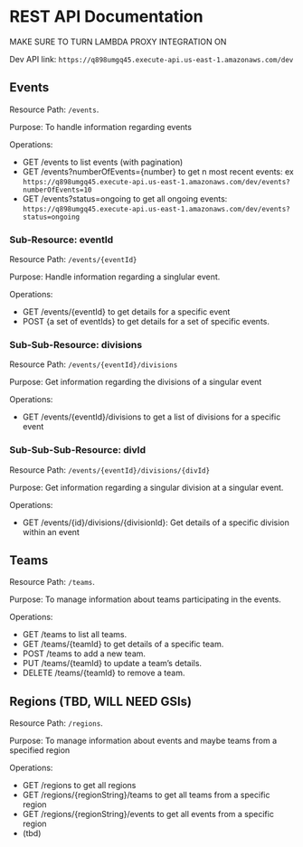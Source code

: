 # REST API Documentation

MAKE SURE TO TURN LAMBDA PROXY INTEGRATION ON

Dev API link: `https://q898umgq45.execute-api.us-east-1.amazonaws.com/dev`

## Events

Resource Path: `/events`.

Purpose: To handle information regarding events

Operations:

- GET /events to list events (with pagination)
- GET /events?numberOfEvents={number} to get n most recent events:  ex `https://q898umgq45.execute-api.us-east-1.amazonaws.com/dev/events?numberOfEvents=10`
- GET /events?status=ongoing to get all ongoing events: `https://q898umgq45.execute-api.us-east-1.amazonaws.com/dev/events?status=ongoing`

### Sub-Resource: eventId

Resource Path: `/events/{eventId}`

Purpose: Handle information regarding a singlular event.

Operations:

- GET /events/{eventId} to get details for a specific event
- POST {a set of eventIds} to get details for a set of specific events. 

### Sub-Sub-Resource: divisions

Resource Path: `/events/{eventId}/divisions`

Purpose: Get information regarding the divisions of a singular event

Operations:

- GET /events/{eventId}/divisions to get a list of divisions for a specific event

### Sub-Sub-Sub-Resource: divId

Resource Path: `/events/{eventId}/divisions/{divId}`

Purpose: Get information regarding a singular division at a singular event. 

Operations:

- GET /events/{id}/divisions/{divisionId}: Get details of a specific division within an event

## Teams

Resource Path: `/teams`.

Purpose: To manage information about teams participating in the events.

Operations:

- GET /teams to list all teams.
- GET /teams/{teamId} to get details of a specific team.
- POST /teams to add a new team.
- PUT /teams/{teamId} to update a team’s details.
- DELETE /teams/{teamId} to remove a team.

## Regions (TBD, WILL NEED GSIs)

Resource Path: `/regions`.

Purpose: To manage information about events and maybe teams from a specified region

Operations:

- GET /regions to get all regions
- GET /regions/{regionString}/teams to get all teams from a specific region
- GET /regions/{regionString}/events to get all events from a specific region
- (tbd)
